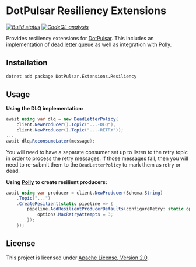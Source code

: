 ﻿# DotPulsar Resiliency Extensions

_[![Build status](https://github.com/smbecker/dotpulsar-extensions/actions/workflows/ci.yaml/badge.svg?branch=main)](https://github.com/smbecker/dotpulsar-extensions/actions/workflows/ci.yaml)_
_[![CodeQL analysis](https://github.com/smbecker/dotpulsar-extensions/actions/workflows/codeql.yaml/badge.svg?branch=main)](https://github.com/smbecker/dotpulsar-extensions/actions/workflows/codeql.yaml)_

Provides resiliency extensions for [DotPulsar](https://github.com/apache/pulsar-dotpulsar). This includes an implementation of [dead letter queue](https://pulsar.apache.org/docs/3.3.x/concepts-messaging/#retry-letter-topic) as well as integration with [Polly](https://www.pollydocs.org/).

## Installation

```sh
dotnet add package DotPulsar.Extensions.Resiliency
```

## Usage

**Using the DLQ implementation:**
```c#
await using var dlq = new DeadLetterPolicy(
	client.NewProducer().Topic("...-DLQ"),
	client.NewProducer().Topic("...-RETRY"));
...
await dlq.ReconsumeLater(message);
```
You will need to have a separate consumer set up to listen to the retry topic in order to process the retry messages. If those messages fail, then you will need to re-submit them to the `DeadLetterPolicy` to mark them as retry or dead.

**Using [Polly](https://www.pollydocs.org/) to create resilient producers:**
```c#
await using var producer = client.NewProducer(Schema.String)
	.Topic("...")
	.CreateResilient(static pipeline => {
		pipeline.AddResilientProducerDefaults(configureRetry: static options => {
			options.MaxRetryAttempts = 3;
		});
	});
```

## License

This project is licensed under [Apache License, Version 2.0](https://apache.org/licenses/LICENSE-2.0).
